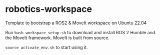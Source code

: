 # robotics-workspace
Template to bootstrap a ROS2 &amp; MoveIt workspace on Ubuntu 22.04 

Run `bash workspace_setup.sh` to download and install ROS 2 Humble and the MoveIt framework. MoveIt is built from source.

`source activate_env.sh` to start using it.
